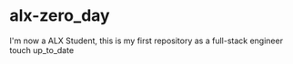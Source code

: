 # alx-zero_day
I'm now a ALX Student, this is my first repository as a full-stack engineer 
touch up_to_date

